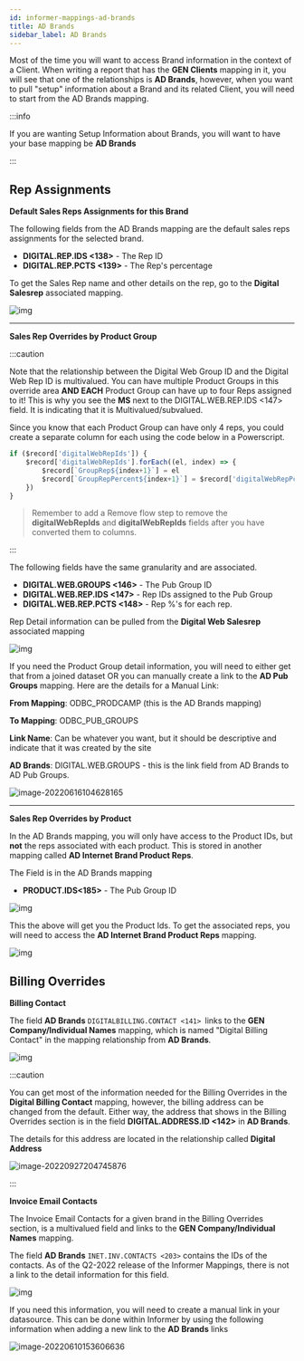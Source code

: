 ```yaml
---
id: informer-mappings-ad-brands
title: AD Brands
sidebar_label: AD Brands
---
```


Most of the time you will want to access Brand information in the context of a Client.  When writing a report that has the **GEN Clients** mapping in it, you will see that one of the relationships is **AD Brands**, however, when you want to pull "setup" information about a Brand and its related Client, you will need to start from the AD Brands mapping.

:::info

If you are wanting Setup Information about Brands, you will want to have your base mapping be **AD Brands**

:::

## Rep Assignments

**Default Sales Reps Assignments for this Brand**

The following fields from the AD Brands mapping are the default sales reps assignments for the selected brand.

- **DIGITAL.REP.IDS <138>** - The Rep ID
- **DIGITAL.REP.PCTS <139>** - The Rep's percentage

To get the Sales Rep name and other details on the rep, go to the **Digital Salesrep** associated mapping.

![img](images/informerMapping_repassignments_adbrand_011.png)

---

**Sales Rep Overrides by Product Group**

:::caution

Note that the relationship between the Digital Web Group ID and the Digital Web Rep ID is multivalued.  You can have multiple Product Groups in this override area **AND EACH** Product Group can have up to four Reps assigned to it!  This is why you see the **MS** next to the DIGITAL.WEB.REP.IDS <147> field.  It is indicating that it is Multivalued/subvalued.  

Since you know that each Product Group can have only 4 reps, you could create a separate column for each using the code below in a Powerscript.

```javascript
if ($record['digitalWebRepIds']) {
	$record['digitalWebRepIds'].forEach((el, index) => {
	    $record[`GroupRep${index+1}`] = el
        $record[`GroupRepPercent${index+1}`] = $record['digitalWebRepPcts'][index]
	})
}
```

>  Remember to add a Remove flow step to remove the **digitalWebRepIds** and **digitalWebRepIds** fields after you have converted them to columns.

:::

The following fields have the same granularity and are associated.

- **DIGITAL.WEB.GROUPS <146>** - The Pub Group ID
- **DIGITAL.WEB.REP.IDS <147>** - Rep IDs assigned to the Pub Group 
- **DIGITAL.WEB.REP.PCTS <148>** - Rep %'s for each rep.

Rep Detail information can be pulled from the **Digital Web Salesrep** associated mapping

![img](images/informerMapping_gen_clients_repass_adbrand_001.png)

If you need the Product Group detail information, you will need to either get that from a joined dataset OR you can manually create a link to the **AD Pub Groups** mapping.  Here are the details for a Manual Link:

**From Mapping**: ODBC_PRODCAMP (this is the AD Brands mapping)

**To Mapping**: ODBC_PUB_GROUPS

**Link Name**: Can be whatever you want, but it should be descriptive and indicate that it was created by the site

**AD Brands**: DIGITAL.WEB.GROUPS - this is the link field from AD Brands to AD Pub Groups.

![image-20220616104628165](images/informerMapping_gen_clients_repass_adbrand_002.png)

---

**Sales Rep Overrides by Product**

In the AD Brands mapping, you will only have access to the Product IDs, but **not** the reps associated with each product.  This is stored in another mapping called **AD Internet Brand Product Reps**.

The Field is in the AD Brands mapping

- **PRODUCT.IDS<185>** - The Pub Group ID

![img](images/informerMapping_gen_adbrands_010.png)

This the above will get you the Product Ids.  To get the associated reps, you will need to access the **AD Internet Brand Product Reps** mapping.

![img](images/informerMapping_gen_clients_adbrand_004.png)

## Billing Overrides

**Billing Contact**

The field **AD Brands** `DIGITALBILLING.CONTACT <141> `links to the **GEN Company/Individual Names** mapping, which is named "Digital Billing Contact" in the mapping relationship from **AD Brands**.  

![img](images/informerMapping_gen_clients_adbrand_001.png)

:::caution

You can get most of the information needed for the Billing Overrides in the **Digital Billing Contact** mapping, however, the billing address can be changed from the default.  Either way, the address that shows in the Billing Overrides section is in the field **DIGITAL.ADDRESS.ID <142>** in **AD Brands**.

The details for this address are located in the relationship called **Digital Address**

![image-20220927204745876](images/informerMapping_gen_client_adbrand_001-5.png)

:::

**Invoice Email Contacts**

The Invoice Email Contacts for a given brand in the Billing Overrides section, is a multivalued field and links to the **GEN Company/Individual Names** mapping.

The field **AD Brands** `INET.INV.CONTACTS <203>` contains the IDs of the contacts.  As of the Q2-2022 release of the Informer Mappings, there is not a link to the detail information for this field.

![img](images/informerMapping_gen_clients_adbrand_002.png)

If you need this information, you will need to create a manual link in your datasource.  This can be done within Informer by using the following information when adding a new link to the **AD Brands** links

 ![image-20220610153606636](images/informerMapping_gen_clients_adbrand_003.png)


